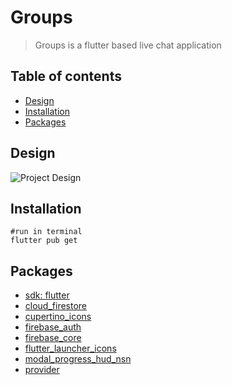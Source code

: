 # Groups

> Groups is a flutter based live chat application

## Table of contents
* [Design](#design)
* [Installation](#installation)
* [Packages](#packages)

## Design
![Project Design](https://mir-s3-cdn-cf.behance.net/project_modules/1400/d9c048118230957.60855b59d24b4.png)

## Installation

```
#run in terminal
flutter pub get
```

## Packages
* [sdk: flutter](https://flutter.dev/docs)
* [cloud_firestore](https://pub.dev/packages/cloud_firestore)
* [cupertino_icons](https://pub.dev/packages/cupertino_icons)
* [firebase_auth](https://pub.dev/packages/firebase_auth)
* [firebase_core](https://pub.dev/packages/firebase_core)
* [flutter_launcher_icons](https://pub.dev/packages/flutter_launcher_icons)
* [modal_progress_hud_nsn](https://pub.dev/packages/modal_progress_hud_nsn)
* [provider](https://pub.dev/packages/provider)